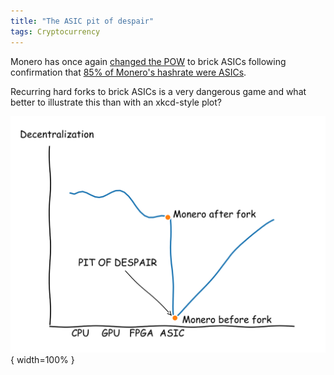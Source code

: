 ```yaml
---
title: "The ASIC pit of despair"
tags: Cryptocurrency
---
```


Monero has once again [changed the POW][fork] to brick ASICs following confirmation that [85% of Monero's hashrate were ASICs][monero-asics].

Recurring hard forks to brick ASICs is a very dangerous game and what better to illustrate this than with an xkcd-style plot?

![You're safe on the edges but how do you bridge the gap?](/images/monero-asics-fork.svg "The ASIC pit of despair"){ width=100% }

[fork]: https://www.getmonero.org/2018/02/11/PoW-change-and-key-reuse.html
[monero-asics]: https://medium.com/@MoneroCrusher/analysis-more-than-85-of-the-current-monero-hashrate-is-asics-and-each-machine-is-doing-128-kh-s-f39e3dca7d78
[RandomX]: https://github.com/tevador/RandomX

